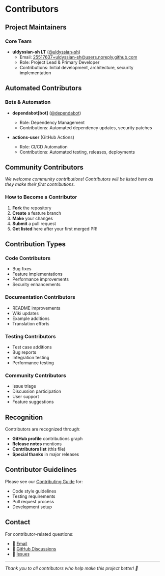 # Contributors

## Project Maintainers

### Core Team
- **uldyssian-sh LT** ([@uldyssian-sh](https://github.com/uldyssian-sh))
  - Email: 25517637+uldyssian-sh@users.noreply.github.com
  - Role: Project Lead & Primary Developer
  - Contributions: Initial development, architecture, security implementation

## Automated Contributors

### Bots & Automation
- **dependabot[bot]** ([@dependabot](https://github.com/dependabot))
  - Role: Dependency Management
  - Contributions: Automated dependency updates, security patches

- **actions-user** (GitHub Actions)
  - Role: CI/CD Automation
  - Contributions: Automated testing, releases, deployments

## Community Contributors

*We welcome community contributions! Contributors will be listed here as they make their first contributions.*

### How to Become a Contributor

1. **Fork** the repository
2. **Create** a feature branch
3. **Make** your changes
4. **Submit** a pull request
5. **Get listed** here after your first merged PR!

## Contribution Types

### Code Contributors
- Bug fixes
- Feature implementations
- Performance improvements
- Security enhancements

### Documentation Contributors
- README improvements
- Wiki updates
- Example additions
- Translation efforts

### Testing Contributors
- Test case additions
- Bug reports
- Integration testing
- Performance testing

### Community Contributors
- Issue triage
- Discussion participation
- User support
- Feature suggestions

## Recognition

Contributors are recognized through:
- **GitHub profile** contributions graph
- **Release notes** mentions
- **Contributors list** (this file)
- **Special thanks** in major releases

## Contributor Guidelines

Please see our [Contributing Guide](CONTRIBUTING.md) for:
- Code style guidelines
- Testing requirements
- Pull request process
- Development setup

## Contact

For contributor-related questions:
- 📧 [Email](mailto:25517637+uldyssian-sh@users.noreply.github.com)
- 💬 [GitHub Discussions](https://github.com/uldyssian-sh/vmware-vm-audit-dod-stig/discussions)
- 🐛 [Issues](https://github.com/uldyssian-sh/vmware-vm-audit-dod-stig/issues)

---

*Thank you to all contributors who help make this project better! 🙏*